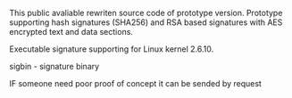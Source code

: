 This public avaliable rewriten source code of prototype version. Prototype supporting hash signatures (SHA256) and RSA based signatures with AES encrypted text and data sections.

Executable signature supporting for Linux kernel 2.6.10.

sigbin - signature binary

IF someone need poor proof of concept it can be sended by request